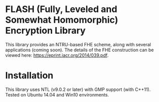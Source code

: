 # FLASH (Fully, Leveled and Somewhat Homomorphic) Encryption Library
This library provides an NTRU-based FHE scheme, along with several applications (coming soon). The details of the FHE construction can be viewed here: https://eprint.iacr.org/2014/039.pdf.

# Installation
This library uses NTL (v9.0.2 or later) with GMP support (with C++11). Tested on Ubuntu 14.04 and Win10 environments.
